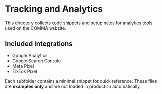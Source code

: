 # Tracking and Analytics

This directory collects code snippets and setup notes for analytics tools used on the COMMA website.

## Included integrations

- Google Analytics
- Google Search Console
- Meta Pixel
- TikTok Pixel

Each subfolder contains a minimal snippet for quick reference. These files are **examples only** and are not loaded in production automatically.
